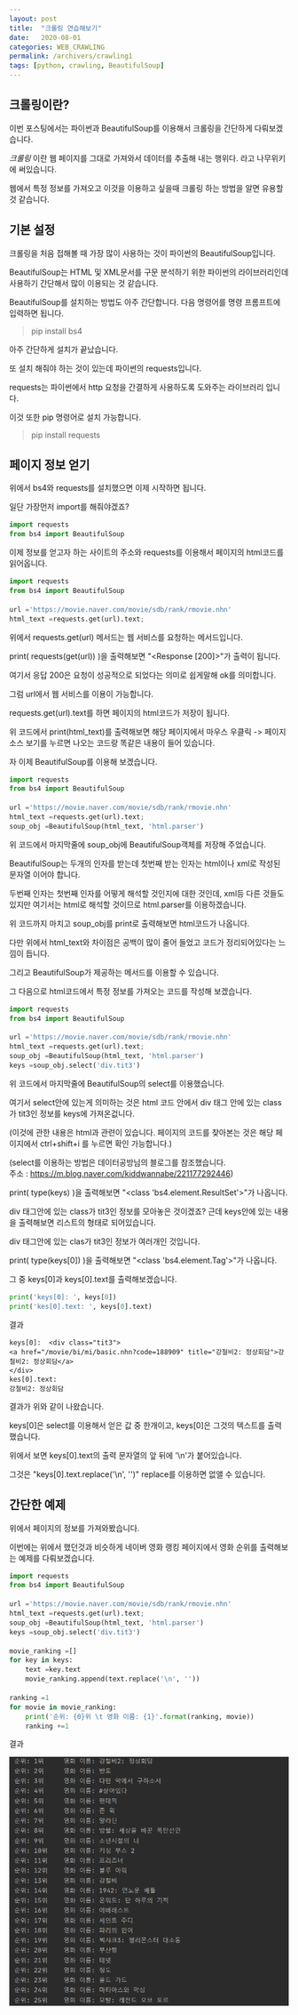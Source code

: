 ```yaml
---
layout: post
title:  "크롤링 연습해보기"
date:   2020-08-01
categories: WEB_CRAWLING
permalink: /archivers/crawling1
tags: [python, crawling, BeautifulSoup]
---
```


## 크롤링이란?

이번 포스팅에서는 파이썬과 BeautifulSoup를 이용해서 크롤링을 간단하게 다뤄보겠습니다.   

*크롤링* 이란 웹 페이지를 그대로 가져와서 데이터를 추출해 내는 행위다. 라고 나무위키에 써있습니다.   

웹에서 특정 정보를 가져오고 이것을 이용하고 싶을때 크롤링 하는 방법을 알면 유용할 것 같습니다.   

## 기본 설정

크롤링을 처음 접해볼 때 가장 많이 사용하는 것이 파이썬의 BeautifulSoup입니다.   

BeautifulSoup는 HTML 및 XML문서를 구문 분석하기 위한 파이썬의 라이브러리인데 사용하기 간단해서 
많이 이용되는 것 같습니다.   

BeautifulSoup를 설치하는 방법도 아주 간단합니다. 다음 명령어를 명령 프롬프트에 입력하면 됩니다.   

> pip install bs4

아주 간단하게 설치가 끝났습니다.   

또 설치 해줘야 하는 것이 있는데 파이썬의 requests입니다.   

requests는 파이썬에서 http 요청을 간결하게 사용하도록 도와주는 라이브러리 입니다.   

이것 또한 pip 명령어로 설치 가능합니다.   

> pip install requests

## 페이지 정보 얻기

위에서 bs4와 requests를 설치했으면 이제 시작하면 됩니다.   

일단 가장먼저 import를 해줘야겠죠?   

~~~python
import requests
from bs4 import BeautifulSoup
~~~

이제 정보를 얻고자 하는 사이트의 주소와 requests를 이용해서 페이지의 html코드를 읽어옵니다.   

~~~python
import requests
from bs4 import BeautifulSoup

url ='https://movie.naver.com/movie/sdb/rank/rmovie.nhn'
html_text =requests.get(url).text;
~~~ 

위에서 requests.get(url) 메서드는 웹 서비스를 요청하는 메서드입니다.   

print( requests(get(url)) )을 출력해보면 "<Response [200]>"가 출력이 됩니다.   

여기서 응답 200은 요청이 성공적으로 되었다는 의미로 쉽게말해 ok를 의미합니다.   

그럼 url에서 웹 서비스를 이용이 가능합니다.   

requests.get(url).text를 하면 페이지의 html코드가 저장이 됩니다.   

위 코드에서 print(html_text)를 출력해보면 해당 페이지에서 마우스 우클릭 -> 페이지 소스 보기를 누르면 나오는 코드랑 똑같은 내용이 들어 있습니다.   

자 이제 BeautifulSoup를 이용해 보겠습니다.   

~~~python
import requests
from bs4 import BeautifulSoup

url ='https://movie.naver.com/movie/sdb/rank/rmovie.nhn'
html_text =requests.get(url).text;
soup_obj =BeautifulSoup(html_text, 'html.parser')
~~~

위 코드에서 마지막줄에 soup_obj에 BeautifulSoup객체를 저장해 주었습니다.   

BeautifulSoup는 두개의 인자를 받는데 첫번째 받는 인자는 html이나 xml로 작성된 문자열 이어야 합니다.   

두번째 인자는 첫번째 인자를 어떻게 해석할 것인지에 대한 것인데, xml등 다른 것들도 있지만 여기서는 html로 해석할 것이므로 html.parser를 이용하겠습니다.   

위 코드까지 마치고 soup_obj를 print로 출력해보면 html코드가 나옵니다.   

다만 위에서 html_text와 차이점은 공백이 많이 줄어 들었고 코드가 정리되어있다는 느낌이 듭니다.   

그리고 BeautifulSoup가 제공하는 메서드를 이용할 수 있습니다.   

그 다음으로 html코드에서 특정 정보를 가져오는 코드를 작성해 보겠습니다.   

~~~python
import requests
from bs4 import BeautifulSoup

url ='https://movie.naver.com/movie/sdb/rank/rmovie.nhn'
html_text =requests.get(url).text;
soup_obj =BeautifulSoup(html_text, 'html.parser')
keys =soup_obj.select('div.tit3')
~~~

위 코드에서 마지막줄에 BeautifulSoup의 select를 이용했습니다.   

여기서 select안에 있는게 의미하는 것은 html 코드 안에서 div 태그 안에 있는 class가 tit3인 정보를 keys에 가져온겂니다.   

(이것에 관한 내용은 html과 관련이 있습니다. 페이지의 코드를 찾아본는 것은 해당 페이지에서 ctrl+shift+i 를 누르면 확인 가능합니다.)   

(select를 이용하는 방법은 데이터공방님의 블로그를 참조했습니다.   
주소 : <https://m.blog.naver.com/kiddwannabe/221177292446>)   

print( type(keys) )을 출력해보면 "<class 'bs4.element.ResultSet'>"가 나옵니다.   

div 태그안에 있는 class가 tit3인 정보를 모아놓은 것이겠죠? 근데 keys안에 있는 내용을 출력해보면 리스트의 형태로 되어있습니다.   

div 태그안에 있는 clas가 tit3인 정보가 여러개인 것입니다.   

print( type(keys[0]) )을 출력해보면 "<class 'bs4.element.Tag'>"가 나옵니다.   

그 중 keys[0]과 keys[0].text를 출력해보겠습니다.   

~~~python
print('keys[0]: ', keys[0])
print('kes[0].text: ', keys[0].text)
~~~

결과

~~~text
keys[0]:  <div class="tit3">
<a href="/movie/bi/mi/basic.nhn?code=188909" title="강철비2: 정상회담">강철비2: 정상회담</a>
</div>
kes[0].text:  
강철비2: 정상회담
~~~

결과가 위와 같이 나왔습니다.   

keys[0]은 select를 이용해서 얻은 값 중 한개이고, keys[0]은 그것의 텍스트를 출력했습니다.   

위에서 보면 keys[0].text의 출력 문자열의 앞 뒤에 '\n'가 붙어있습니다.   

그것은 "keys[0].text.replace('\n', '')" replace를 이용하면 없앨 수 있습니다.      

## 간단한 예제

위에서 페이지의 정보를 가져와봤습니다.   

이번에는 위에서 했던것과 비슷하게 네이버 영화 랭킹 페이지에서 영화 순위를 출력해보는 예제를 다뤄보겠습니다.   

~~~python
import requests
from bs4 import BeautifulSoup

url ='https://movie.naver.com/movie/sdb/rank/rmovie.nhn'
html_text =requests.get(url).text;
soup_obj =BeautifulSoup(html_text, 'html.parser')
keys =soup_obj.select('div.tit3')

movie_ranking =[]
for key in keys:
    text =key.text
    movie_ranking.append(text.replace('\n', ''))

ranking =1
for movie in movie_ranking:
    print('순위: {0}위 \t 영화 이름: {1}'.format(ranking, movie))
    ranking +=1
~~~

결과   

![2020_08_01_1](../images/200801/2020_08_01_1.PNG)